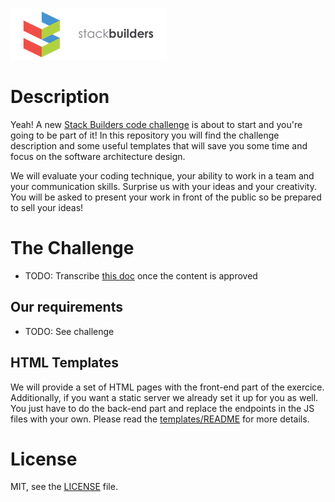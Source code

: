 ![Stack Builders](https://github.com/stackbuilders/nano-chat/raw/master/sb.png)

# Description

Yeah! A new [Stack Builders code challenge](https://www.stackbuilders.com/code-challenge)
is about to start and you're going to be part of it! In this repository you
will find the challenge description and some useful templates that will
save you some time and focus on the software architecture design.

We will evaluate your coding technique, your ability to work in a team and your communication skills.
Surprise us with your ideas and your creativity. You will be asked to present your work in front of
the public so be prepared to sell your ideas!


# The Challenge

- TODO: Transcribe [this doc](https://docs.google.com/document/d/1FmhMShhPiX8o8POlobbg61cCFx1mvAwpRdVELk1pS9c/edit#)
once the content is approved

## Our requirements

- TODO: See challenge

## HTML Templates

We will provide a set of HTML pages with the front-end part of the exercice.
Additionally, if you want a static server we already set it up for you as well.
You just have to do the back-end part and replace the endpoints in the JS
files with your own. Please read the [templates/README](templates/README)
for more details.

# License

MIT, see the [LICENSE](LICENSE) file.
